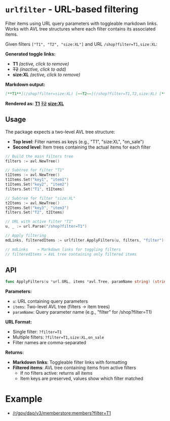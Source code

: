 # `urlfilter` - URL-based filtering

Filter items using URL query parameters with toggleable markdown links. Works with AVL tree structures where each filter contains its associated items.

Given filters `["T1", "T2", "size:XL"]` and URL `/shop?filter=T1,size:XL`:

**Generated toggle links:**
- **T1** _(active, click to remove)_
- ~~T2~~ _(inactive, click to add)_  
- **size:XL** _(active, click to remove)_

**Markdown output:**
```markdown
[**T1**](/shop?filter=size:XL) [~~T2~~](/shop?filter=T1,T2,size:XL) [**size:XL**](/shop?filter=T1)
```

**Rendered as:**
[**T1**](/shop?filter=size:XL) [~~T2~~](/shop?filter=T1,T2,size:XL) [**size:XL**](/shop?filter=T1)

## Usage

The package expects a two-level AVL tree structure:
- **Top level**: Filter names as keys (e.g., "T1", "size:XL", "on_sale")  
- **Second level**: Item trees containing the actual items for each filter

```go
// Build the main filters tree
filters := avl.NewTree()

// Subtree for filter "T1" 
t1Items := avl.NewTree()
t1Items.Set("key1", "item1")
t1Items.Set("key2", "item2")
filters.Set("T1", t1Items)

// Subtree for filter "size:XL"
t2Items := avl.NewTree()
t2Items.Set("key3", "item3")
filters.Set("T2", t2Items)

// URL with active filter "T1"
u, _ := url.Parse("/shop?filter=T1")

// Apply filtering
mdLinks, filteredItems := urlfilter.ApplyFilters(u, filters, "filter") // "filter" for /shop?`filter`=T1

// mdLinks    → Markdown links for toggling filters  
// filteredItems → AVL tree containing only filtered items
```

## API

```go
func ApplyFilters(u *url.URL, items *avl.Tree, paramName string) (string, *avl.Tree)
```

**Parameters:**
- `u`: URL containing query parameters
- `items`: Two-level AVL tree (filters → item trees)
- `paramName`: Query parameter name (e.g., "filter" for /shop?filter=T1)

**URL Format:**
- Single filter: `?filter=T1`
- Multiple filters: `?filter=T1,size:XL,on_sale`
- Filter names are comma-separated

**Returns:**
- **Markdown links**: Toggleable filter links with formatting
- **Filtered items**: AVL tree containing items from active filters
  - If no filters active: returns all items
  - Item keys are preserved, values show which filter matched

# Example

- [/r/gov/dao/v3/memberstore:members?filter=T1](/r/gov/dao/v3/memberstore:members?filter=T1)